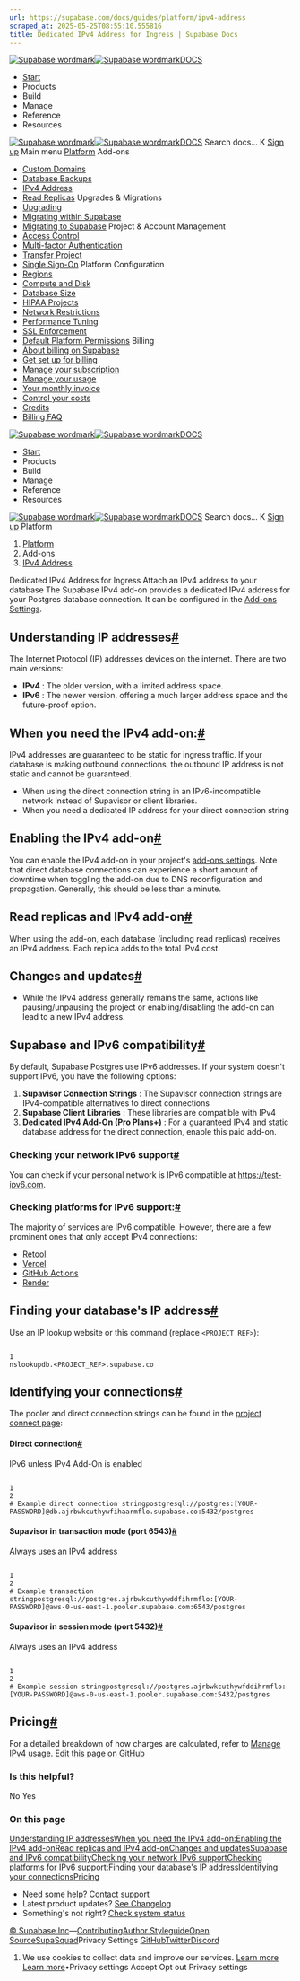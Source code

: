```yaml
---
url: https://supabase.com/docs/guides/platform/ipv4-address
scraped_at: 2025-05-25T08:55:10.555816
title: Dedicated IPv4 Address for Ingress | Supabase Docs
---
```


[![Supabase wordmark](https://supabase.com/docs/_next/image?url=%2Fdocs%2Fsupabase-dark.svg&w=256&q=75)![Supabase wordmark](https://supabase.com/docs/_next/image?url=%2Fdocs%2Fsupabase-light.svg&w=256&q=75)DOCS](https://supabase.com/docs)
  * [Start](https://supabase.com/docs/guides/getting-started)
  * Products 
  * Build 
  * Manage 
  * Reference 
  * Resources 


[![Supabase wordmark](https://supabase.com/docs/_next/image?url=%2Fdocs%2Fsupabase-dark.svg&w=256&q=75)![Supabase wordmark](https://supabase.com/docs/_next/image?url=%2Fdocs%2Fsupabase-light.svg&w=256&q=75)DOCS](https://supabase.com/docs)
Search docs...
K
[Sign up](https://supabase.com/dashboard)
Main menu
[Platform](https://supabase.com/docs/guides/platform)
Add-ons
  * [Custom Domains](https://supabase.com/docs/guides/platform/custom-domains)
  * [Database Backups](https://supabase.com/docs/guides/platform/backups)
  * [IPv4 Address](https://supabase.com/docs/guides/platform/ipv4-address)
  * [Read Replicas](https://supabase.com/docs/guides/platform/read-replicas)
Upgrades & Migrations
  * [Upgrading](https://supabase.com/docs/guides/platform/upgrading)
  * [Migrating within Supabase](https://supabase.com/docs/guides/platform/migrating-within-supabase)
  * [Migrating to Supabase](https://supabase.com/docs/guides/platform/migrating-to-supabase)
Project & Account Management
  * [Access Control](https://supabase.com/docs/guides/platform/access-control)
  * [Multi-factor Authentication](https://supabase.com/docs/guides/platform/multi-factor-authentication)
  * [Transfer Project](https://supabase.com/docs/guides/platform/project-transfer)
  * [Single Sign-On](https://supabase.com/docs/guides/platform/sso)
Platform Configuration
  * [Regions](https://supabase.com/docs/guides/platform/regions)
  * [Compute and Disk](https://supabase.com/docs/guides/platform/compute-and-disk)
  * [Database Size](https://supabase.com/docs/guides/platform/database-size)
  * [HIPAA Projects](https://supabase.com/docs/guides/platform/hipaa-projects)
  * [Network Restrictions](https://supabase.com/docs/guides/platform/network-restrictions)
  * [Performance Tuning](https://supabase.com/docs/guides/platform/performance)
  * [SSL Enforcement](https://supabase.com/docs/guides/platform/ssl-enforcement)
  * [Default Platform Permissions](https://supabase.com/docs/guides/platform/permissions)
Billing
  * [About billing on Supabase](https://supabase.com/docs/guides/platform/billing-on-supabase)
  * [Get set up for billing](https://supabase.com/docs/guides/platform/get-set-up-for-billing)
  * [Manage your subscription](https://supabase.com/docs/guides/platform/manage-your-subscription)
  * [Manage your usage](https://supabase.com/docs/guides/platform/manage-your-usage)
  * [Your monthly invoice](https://supabase.com/docs/guides/platform/your-monthly-invoice)
  * [Control your costs](https://supabase.com/docs/guides/platform/cost-control)
  * [Credits](https://supabase.com/docs/guides/platform/credits)
  * [Billing FAQ](https://supabase.com/docs/guides/platform/billing-faq)


[![Supabase wordmark](https://supabase.com/docs/_next/image?url=%2Fdocs%2Fsupabase-dark.svg&w=256&q=75)![Supabase wordmark](https://supabase.com/docs/_next/image?url=%2Fdocs%2Fsupabase-light.svg&w=256&q=75)DOCS](https://supabase.com/docs)
  * [Start](https://supabase.com/docs/guides/getting-started)
  * Products 
  * Build 
  * Manage 
  * Reference 
  * Resources 


[![Supabase wordmark](https://supabase.com/docs/_next/image?url=%2Fdocs%2Fsupabase-dark.svg&w=256&q=75)![Supabase wordmark](https://supabase.com/docs/_next/image?url=%2Fdocs%2Fsupabase-light.svg&w=256&q=75)DOCS](https://supabase.com/docs)
Search docs...
K
[Sign up](https://supabase.com/dashboard)
Platform
  1. [Platform](https://supabase.com/docs/guides/platform)
  2. Add-ons
  3. [IPv4 Address](https://supabase.com/docs/guides/platform/ipv4-address)


Dedicated IPv4 Address for Ingress
Attach an IPv4 address to your database
The Supabase IPv4 add-on provides a dedicated IPv4 address for your Postgres database connection. It can be configured in the [Add-ons Settings](https://supabase.com/dashboard/project/_/settings/addons).
## Understanding IP addresses[#](https://supabase.com/docs/guides/platform/ipv4-address#understanding-ip-addresses)
The Internet Protocol (IP) addresses devices on the internet. There are two main versions:
  * **IPv4** : The older version, with a limited address space.
  * **IPv6** : The newer version, offering a much larger address space and the future-proof option.


## When you need the IPv4 add-on:[#](https://supabase.com/docs/guides/platform/ipv4-address#when-you-need-the-ipv4-add-on)
IPv4 addresses are guaranteed to be static for ingress traffic. If your database is making outbound connections, the outbound IP address is not static and cannot be guaranteed.
  * When using the direct connection string in an IPv6-incompatible network instead of Supavisor or client libraries.
  * When you need a dedicated IP address for your direct connection string


## Enabling the IPv4 add-on[#](https://supabase.com/docs/guides/platform/ipv4-address#enabling-the-ipv4-add-on)
You can enable the IPv4 add-on in your project's [add-ons settings](https://supabase.com/dashboard/project/_/settings/addons).
Note that direct database connections can experience a short amount of downtime when toggling the add-on due to DNS reconfiguration and propagation. Generally, this should be less than a minute.
## Read replicas and IPv4 add-on[#](https://supabase.com/docs/guides/platform/ipv4-address#read-replicas-and-ipv4-add-on)
When using the add-on, each database (including read replicas) receives an IPv4 address. Each replica adds to the total IPv4 cost.
## Changes and updates[#](https://supabase.com/docs/guides/platform/ipv4-address#changes-and-updates)
  * While the IPv4 address generally remains the same, actions like pausing/unpausing the project or enabling/disabling the add-on can lead to a new IPv4 address.


## Supabase and IPv6 compatibility[#](https://supabase.com/docs/guides/platform/ipv4-address#supabase-and-ipv6-compatibility)
By default, Supabase Postgres use IPv6 addresses. If your system doesn't support IPv6, you have the following options:
  1. **Supavisor Connection Strings** : The Supavisor connection strings are IPv4-compatible alternatives to direct connections
  2. **Supabase Client Libraries** : These libraries are compatible with IPv4
  3. **Dedicated IPv4 Add-On (Pro Plans+)** : For a guaranteed IPv4 and static database address for the direct connection, enable this paid add-on.


### Checking your network IPv6 support[#](https://supabase.com/docs/guides/platform/ipv4-address#checking-your-network-ipv6-support)
You can check if your personal network is IPv6 compatible at <https://test-ipv6.com>.
### Checking platforms for IPv6 support:[#](https://supabase.com/docs/guides/platform/ipv4-address#checking-platforms-for-ipv6-support)
The majority of services are IPv6 compatible. However, there are a few prominent ones that only accept IPv4 connections:
  * [Retool](https://retool.com/)
  * [Vercel](https://vercel.com/)
  * [GitHub Actions](https://docs.github.com/en/actions)
  * [Render](https://render.com/)


## Finding your database's IP address[#](https://supabase.com/docs/guides/platform/ipv4-address#finding-your-databases-ip-address)
Use an IP lookup website or this command (replace `<PROJECT_REF>`):
```

1
nslookupdb.<PROJECT_REF>.supabase.co

```

## Identifying your connections[#](https://supabase.com/docs/guides/platform/ipv4-address#identifying-your-connections)
The pooler and direct connection strings can be found in the [project connect page](https://supabase.com/dashboard/project/_?showConnect=true):
#### Direct connection[#](https://supabase.com/docs/guides/platform/ipv4-address#direct-connection)
IPv6 unless IPv4 Add-On is enabled
```

1
2
# Example direct connection stringpostgresql://postgres:[YOUR-PASSWORD]@db.ajrbwkcuthywfihaarmflo.supabase.co:5432/postgres

```

#### Supavisor in transaction mode (port 6543)[#](https://supabase.com/docs/guides/platform/ipv4-address#supavisor-in-transaction-mode-port-6543)
Always uses an IPv4 address
```

1
2
# Example transaction stringpostgresql://postgres.ajrbwkcuthywddfihrmflo:[YOUR-PASSWORD]@aws-0-us-east-1.pooler.supabase.com:6543/postgres

```

#### Supavisor in session mode (port 5432)[#](https://supabase.com/docs/guides/platform/ipv4-address#supavisor-in-session-mode-port-5432)
Always uses an IPv4 address
```

1
2
# Example session stringpostgresql://postgres.ajrbwkcuthywfddihrmflo:[YOUR-PASSWORD]@aws-0-us-east-1.pooler.supabase.com:5432/postgres

```

## Pricing[#](https://supabase.com/docs/guides/platform/ipv4-address#pricing)
For a detailed breakdown of how charges are calculated, refer to [Manage IPv4 usage](https://supabase.com/docs/guides/platform/manage-your-usage/ipv4).
[Edit this page on GitHub ](https://github.com/supabase/supabase/blob/master/apps/docs/content/guides/platform/ipv4-address.mdx)
### Is this helpful?
No Yes
### On this page
[Understanding IP addresses](https://supabase.com/docs/guides/platform/ipv4-address#understanding-ip-addresses)[When you need the IPv4 add-on:](https://supabase.com/docs/guides/platform/ipv4-address#when-you-need-the-ipv4-add-on)[Enabling the IPv4 add-on](https://supabase.com/docs/guides/platform/ipv4-address#enabling-the-ipv4-add-on)[Read replicas and IPv4 add-on](https://supabase.com/docs/guides/platform/ipv4-address#read-replicas-and-ipv4-add-on)[Changes and updates](https://supabase.com/docs/guides/platform/ipv4-address#changes-and-updates)[Supabase and IPv6 compatibility](https://supabase.com/docs/guides/platform/ipv4-address#supabase-and-ipv6-compatibility)[Checking your network IPv6 support](https://supabase.com/docs/guides/platform/ipv4-address#checking-your-network-ipv6-support)[Checking platforms for IPv6 support:](https://supabase.com/docs/guides/platform/ipv4-address#checking-platforms-for-ipv6-support)[Finding your database's IP address](https://supabase.com/docs/guides/platform/ipv4-address#finding-your-databases-ip-address)[Identifying your connections](https://supabase.com/docs/guides/platform/ipv4-address#identifying-your-connections)[Pricing](https://supabase.com/docs/guides/platform/ipv4-address#pricing)
  * Need some help?
[Contact support](https://supabase.com/support)
  * Latest product updates?
[See Changelog](https://supabase.com/changelog)
  * Something's not right?
[Check system status](https://status.supabase.com/)


[© Supabase Inc](https://supabase.com/)—[Contributing](https://github.com/supabase/supabase/blob/master/apps/docs/DEVELOPERS.md)[Author Styleguide](https://github.com/supabase/supabase/blob/master/apps/docs/CONTRIBUTING.md)[Open Source](https://supabase.com/open-source)[SupaSquad](https://supabase.com/supasquad)Privacy Settings
[GitHub](https://github.com/supabase/supabase)[Twitter](https://twitter.com/supabase)[Discord](https://discord.supabase.com/)
  1. We use cookies to collect data and improve our services. [Learn more](https://supabase.com/privacy#8-cookies-and-similar-technologies-used-on-our-european-services)
[Learn more](https://supabase.com/privacy#8-cookies-and-similar-technologies-used-on-our-european-services)•Privacy settings
Accept Opt out Privacy settings



